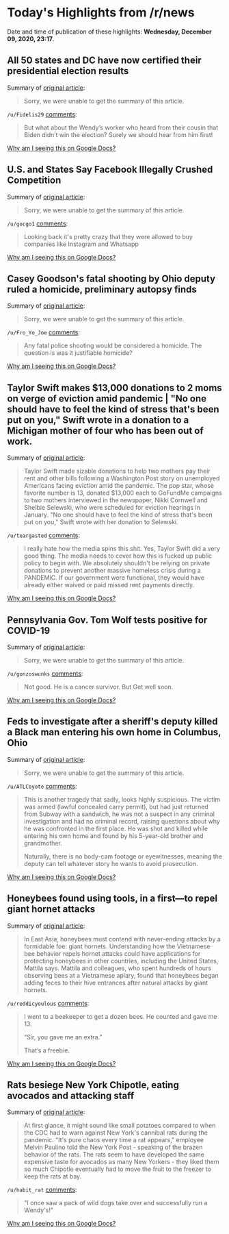 # Today's Highlights from /r/news

Date and time of publication of these highlights: **Wednesday, December 09, 2020, 23:17**.

## All 50 states and DC have now certified their presidential election results

Summary of [original article](https://www.cnn.com/2020/12/09/politics/2020-election-results-certified/index.html):

> Sorry, we were unable to get the summary of this article.

`/u/Fidelis29` [comments](https://www.reddit.com/r/news/comments/ka1wdq/all_50_states_and_dc_have_now_certified_their/):

> But what about the Wendy’s worker who heard from their cousin that Biden didn’t win the election? Surely we should hear from him first!

[Why am I seeing this on Google Docs?](https://docs.google.com/document/d/1Dc6We63vOXIZsc0op-Bt4abqkYjXzOigalQqFxmvvbM/edit?usp=sharing)

## U.S. and States Say Facebook Illegally Crushed Competition

Summary of [original article](https://www.nytimes.com/2020/12/09/technology/facebook-antitrust-monopoly.html?referringSource=articleShare):

> Sorry, we were unable to get the summary of this article.

`/u/gocgo1` [comments](https://www.reddit.com/r/news/comments/k9z6at/us_and_states_say_facebook_illegally_crushed/):

> Looking back it's pretty crazy that they were allowed to buy companies like Instagram and Whatsapp

[Why am I seeing this on Google Docs?](https://docs.google.com/document/d/1Dc6We63vOXIZsc0op-Bt4abqkYjXzOigalQqFxmvvbM/edit?usp=sharing)

## Casey Goodson's fatal shooting by Ohio deputy ruled a homicide, preliminary autopsy finds

Summary of [original article](https://www.nbcnews.com/news/us-news/casey-goodson-s-fatal-shooting-ohio-deputy-ruled-homicide-preliminary-n1250571):

> Sorry, we were unable to get the summary of this article.

`/u/Fro_Yo_Joe` [comments](https://www.reddit.com/r/news/comments/k9x9jc/casey_goodsons_fatal_shooting_by_ohio_deputy/):

> Any fatal police shooting would be considered a homicide. The question is was it justifiable homicide?

[Why am I seeing this on Google Docs?](https://docs.google.com/document/d/1Dc6We63vOXIZsc0op-Bt4abqkYjXzOigalQqFxmvvbM/edit?usp=sharing)

## Taylor Swift makes $13,000 donations to 2 moms on verge of eviction amid pandemic | "No one should have to feel the kind of stress that's been put on you," Swift wrote in a donation to a Michigan mother of four who has been out of work.

Summary of [original article](https://www.nbcnews.com/news/us-news/taylor-swift-makes-13-000-donations-2-moms-verge-eviction-n1250589?cid=sm_npd_nn_fb_ma):

> Taylor Swift made sizable donations to help two mothers pay their rent and other bills following a Washington Post story on unemployed Americans facing eviction amid the pandemic. The pop star, whose favorite number is 13, donated $13,000 each to GoFundMe campaigns to two mothers interviewed in the newspaper, Nikki Cornwell and Shelbie Selewski, who were scheduled for eviction hearings in January. "No one should have to feel the kind of stress that's been put on you," Swift wrote with her donation to Selewski.

`/u/teargasted` [comments](https://www.reddit.com/r/news/comments/ka0w3t/taylor_swift_makes_13000_donations_to_2_moms_on/):

> I really hate how the media spins this shit. Yes, Taylor Swift did a very good thing. The media needs to cover how this is fucked up public policy to begin with. We absolutely shouldn't be relying on private donations to prevent another massive homeless crisis during a PANDEMIC. If our government were functional, they would have already either waived or paid missed rent payments directly.

[Why am I seeing this on Google Docs?](https://docs.google.com/document/d/1Dc6We63vOXIZsc0op-Bt4abqkYjXzOigalQqFxmvvbM/edit?usp=sharing)

## Pennsylvania Gov. Tom Wolf tests positive for COVID-19

Summary of [original article](https://www.wpxi.com/news/top-stories/pennsylvania-gov-tom-wolf-tests-positive-covid-19/XIYQPJTYNBGQLAAKDWCAITZ6QE/):

> Sorry, we were unable to get the summary of this article.

`/u/gonzoswunks` [comments](https://www.reddit.com/r/news/comments/k9yrpo/pennsylvania_gov_tom_wolf_tests_positive_for/):

> Not good. He is a cancer survivor. But Get well soon.

[Why am I seeing this on Google Docs?](https://docs.google.com/document/d/1Dc6We63vOXIZsc0op-Bt4abqkYjXzOigalQqFxmvvbM/edit?usp=sharing)

## Feds to investigate after a sheriff's deputy killed a Black man entering his own home in Columbus, Ohio

Summary of [original article](https://www.cnn.com/2020/12/08/us/ohio-police-shooting-casey-goodson/index.html):

> Sorry, we were unable to get the summary of this article.

`/u/ATLCoyote` [comments](https://www.reddit.com/r/news/comments/k9ssdq/feds_to_investigate_after_a_sheriffs_deputy/):

> This  is another tragedy that sadly, looks highly suspicious. The victim was armed (lawful concealed carry  permit), but had just returned from Subway with a sandwich, he was not a  suspect in any criminal investigation and had no criminal record,  raising questions about why he was confronted in the first place. He was  shot and killed while entering his own home and found by his 5-year-old  brother and grandmother.
> 
> Naturally,  there is no body-cam footage or eyewitnesses, meaning the deputy can  tell whatever story he wants to avoid prosecution.

[Why am I seeing this on Google Docs?](https://docs.google.com/document/d/1Dc6We63vOXIZsc0op-Bt4abqkYjXzOigalQqFxmvvbM/edit?usp=sharing)

## Honeybees found using tools, in a first—to repel giant hornet attacks

Summary of [original article](https://www.nationalgeographic.com/animals/2020/12/honeybees-use-tools-dung-repels-giant-hornets/):

> In East Asia, honeybees must contend with never-ending attacks by a formidable foe: giant hornets. Understanding how the Vietnamese bee behavior repels hornet attacks could have applications for protecting honeybees in other countries, including the United States, Mattila says. Mattila and colleagues, who spent hundreds of hours observing bees at a Vietnamese apiary, found that honeybees began adding feces to their hive entrances after natural attacks by giant hornets.

`/u/reddicyoulous` [comments](https://www.reddit.com/r/news/comments/ka05w5/honeybees_found_using_tools_in_a_firstto_repel/):

> I went to a beekeeper to get a dozen bees. He counted and gave me 13.
> 
>  “Sir, you gave me an extra.” 
> 
> That’s a freebie.

[Why am I seeing this on Google Docs?](https://docs.google.com/document/d/1Dc6We63vOXIZsc0op-Bt4abqkYjXzOigalQqFxmvvbM/edit?usp=sharing)

## Rats besiege New York Chipotle, eating avocados and attacking staff

Summary of [original article](https://www.theguardian.com/world/2020/dec/09/chipotle-rats-new-york-avocado):

> At first glance, it might sound like small potatoes compared to when the CDC had to warn against New York's cannibal rats during the pandemic. "It's pure chaos every time a rat appears," employee Melvin Paulino told the New York Post - speaking of the brazen behavior of the rats. The rats seem to have developed the same expensive taste for avocados as many New Yorkers - they liked them so much Chipotle eventually had to move the fruit to the freezer to keep the rats at bay.

`/u/habit_rat` [comments](https://www.reddit.com/r/news/comments/k9xoo8/rats_besiege_new_york_chipotle_eating_avocados/):

> "I once saw a pack of wild dogs take over and successfully run a Wendy's!"

[Why am I seeing this on Google Docs?](https://docs.google.com/document/d/1Dc6We63vOXIZsc0op-Bt4abqkYjXzOigalQqFxmvvbM/edit?usp=sharing)

